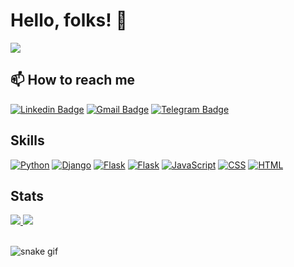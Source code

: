 # Hello, folks! 👋
<img src="https://media.giphy.com/media/3oKIPnAiaMCws8nOsE/giphy.gif" />

<br>


## 📫 How to reach me
[![Linkedin Badge](https://img.shields.io/badge/LinkedIn-0077B5?style=for-the-badge&logo=linkedin&logoColor=white)](https://www.linkedin.com/in/alireza-ghorbani98/)
[![Gmail Badge](https://img.shields.io/badge/Gmail-D14836?style=for-the-badge&logo=gmail&logoColor=white)](mailto:erfanghorbanee@gmail.com)
[![Telegram Badge](https://img.shields.io/badge/-Telegram-1ca0f1?style=for-the-badge&labelColor=1ca0f1&logo=telegram&logoColor=white&link=https://t.me/Bookworm98)](https://t.me/Bookworm98)


## Skills

<p>
    <a href=""#""><img alt="Python" src="https://img.shields.io/badge/Python-14354C?style=flat-square&logo=python&logoColor=white"></a>
    <a href="#"><img alt="Django" src="https://img.shields.io/badge/-Django-092E20?style=flat-square&logo=Django&logoColor=white"></a>
    <a href="#"><img alt="Flask" src="https://img.shields.io/badge/-Flask-000000?style=flat-square&logo=Flask&logoColor=white"></a>
    <a href="#"><img alt="Flask" src="https://img.shields.io/badge/Wordpress-21759B?style=flat-square&logo=wordpress&logoColor=white"></a>
    <a href=""#""><img alt="JavaScript" src="https://img.shields.io/badge/JavaScript-F7DF1E?style=flat-square&logo=javascript&logoColor=black"></a>
    <a href=""#""><img alt="CSS" src="https://img.shields.io/badge/CSS-1572B6?style=flat-square&logo=css3&logoColor=white"></a>
    <a href=""#""><img alt="HTML" src="https://img.shields.io/badge/HTML-E34F26?style=flat-square&logo=html5&logoColor=white"></a>
</p>


## Stats

<div>
<a href="https://github.com/erfanghorbanee">
  <img src="https://github-readme-stats.vercel.app/api/top-langs/?username=erfanghorbanee&show_icons=true&theme=cobalt&layout=demo" />
</a>

<a href="https://github.com/erfanghorbanee">
  <img src="https://github-readme-stats.vercel.app/api?username=erfanghorbanee&show_icons=true&theme=cobalt" />
</a>
</div>

<br>

![snake gif](https://github.com/erfanghorbanee/erfanghorbanee/blob/output/github-contribution-grid-snake.gif)
